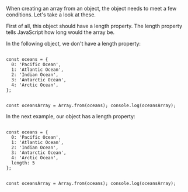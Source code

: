 When creating an array from an object,
the object needs to meet a few conditions.
Let's take a look at these.

First of all, this object should have a
length property. The length
property tells JavaScript
how long would the array be.

In the following object, we don't
have a length property:

<codeblock language="javascript" type="lesson">
<code>
const oceans = {
  0: 'Pacific Ocean',
  1: 'Atlantic Ocean',
  2: 'Indian Ocean',
  3: 'Antarctic Ocean',
  4: 'Arctic Ocean',
};

const oceansArray = Array.from(oceans);
console.log(oceansArray);
</code>
</codeblock>

In the next example, our object has
 a length property:

<codeblock language="javascript" type="lesson">
<code>
const oceans = {
  0: 'Pacific Ocean',
  1: 'Atlantic Ocean',
  2: 'Indian Ocean',
  3: 'Antarctic Ocean',
  4: 'Arctic Ocean',
  length: 5
};

const oceansArray = Array.from(oceans);
console.log(oceansArray);
</code>
</codeblock>